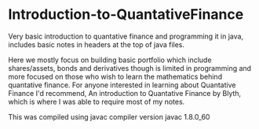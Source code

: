 # Introduction-to-QuantativeFinance
Very basic introduction to quantative finance and programming it in java, includes basic notes in headers at the top of java files. 

Here we mostly focus on building basic portfolio which include shares/assets, bonds and derivatives though is limited in programming 
and more focused on those who wish to learn the mathematics behind quantative finance. For anyone interested in learning about 
Quantative Finance I'd recommend, An introduction to Quantative Finance by Blyth, which is where I was able to require most of my notes.

This was compiled using javac compiler version javac 1.8.0_60
